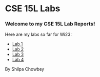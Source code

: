 # CSE 15L Labs

### Welcome to my CSE 15L Lab Reports!

Here are my labs so far for Wi23:
- [Lab 1](https://schowbey.github.io/cse15l-lab-reports/lab1/lab1.html)
- [Lab 2](https://schowbey.github.io/cse15l-lab-reports/lab2/lab2.html)
- [Lab 3](https://schowbey.github.io/cse15l-lab-reports/lab3/lab3.html)
- [Lab 4](https://schowbey.github.io/cse15l-lab-reports/lab4/lab4.html)


By Shilpa Chowbey
